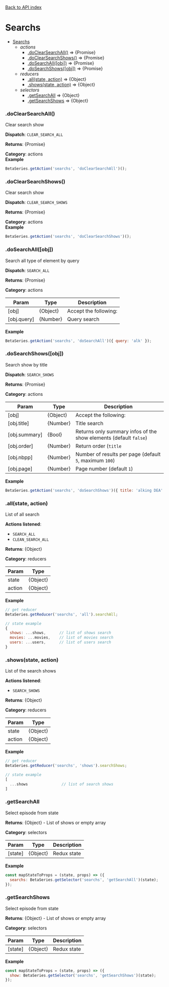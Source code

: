 [Back to API index](README.md)

# Searchs

* [Searchs](#module_Searchs)
    * _actions_
        * [.doClearSearchAll()](#module_Searchs.doClearSearchAll) ⇒ {Promise}
        * [.doClearSearchShows()](#module_Searchs.doClearSearchShows) ⇒ {Promise}
        * [.doSearchAll([obj])](#module_Searchs.doSearchAll) ⇒ {Promise}
        * [.doSearchShows([obj])](#module_Searchs.doSearchShows) ⇒ {Promise}
    * _reducers_
        * [.all(state, action)](#module_Searchs.all) ⇒ {Object}
        * [.shows(state, action)](#module_Searchs.shows) ⇒ {Object}
    * _selectors_
        * [.getSearchAll](#module_Searchs.getSearchAll) ⇒ {Object}
        * [.getSearchShows](#module_Searchs.getSearchShows) ⇒ {Object}

<a name="module_Searchs.doClearSearchAll"></a>

### .doClearSearchAll()

Clear search show

**Dispatch**: `CLEAR_SEARCH_ALL`

**Returns**: {Promise}

**Category**: actions  
**Example**  

```js
BetaSeries.getAction('searchs', 'doClearSearchAll')();
```

<a name="module_Searchs.doClearSearchShows"></a>

### .doClearSearchShows()

Clear search show

**Dispatch**: `CLEAR_SEARCH_SHOWS`

**Returns**: {Promise}

**Category**: actions  
**Example**  

```js
BetaSeries.getAction('searchs', 'doClearSearchShows')();
```

<a name="module_Searchs.doSearchAll"></a>

### .doSearchAll([obj])

Search all type of element by query

**Dispatch**: `SEARCH_ALL`

**Returns**: {Promise}

**Category**: actions  

| Param | Type | Description |
| --- | --- | --- |
| [obj] | {Object} | Accept the following: |
| [obj.query] | {Number} | Query search |

**Example**  

```js
BetaSeries.getAction('searchs', 'doSearchAll')({ query: 'alk' });
```

<a name="module_Searchs.doSearchShows"></a>

### .doSearchShows([obj])

Search show by title

**Dispatch**: `SEARCH_SHOWS`

**Returns**: {Promise}

**Category**: actions  

| Param | Type | Description |
| --- | --- | --- |
| [obj] | {Object} | Accept the following: |
| [obj.title] | {Number} | Title search |
| [obj.summary] | {Bool} | Returns only summary infos of the show elements (default `false`) |
| [obj.order] | {Number} | Return order (`title`|`popularity`|`followers`), (default `title`) |
| [obj.nbpp] | {Number} | Number of results per page (default `5`, maximum `100`) |
| [obj.page] | {Number} | Page number (default `1`) |

**Example**  

```js
BetaSeries.getAction('searchs', 'doSearchShows')({ title: 'alking DEA' });
```

<a name="module_Searchs.all"></a>

### .all(state, action)

List of all search

**Actions listened**:

 * `SEARCH_ALL`
 * `CLEAN_SEARCH_ALL`

**Returns**: {Object}

**Category**: reducers  

| Param | Type |
| --- | --- |
| state | {Object} | 
| action | {Object} | 

**Example**  

```js
// get reducer
BetaSeries.getReducer('searchs', 'all').searchAll;

// state example
{
  shows: ...shows,      // list of shows search
  movies: ...movies,    // list of movies search
  users: ...users,      // list of users search
}
```

<a name="module_Searchs.shows"></a>

### .shows(state, action)

List of the search shows

**Actions listened**:

 * `SEARCH_SHOWS`

**Returns**: {Object}

**Category**: reducers  

| Param | Type |
| --- | --- |
| state | {Object} | 
| action | {Object} | 

**Example**  

```js
// get reducer
BetaSeries.getReducer('searchs', 'shows').searchShows;

// state example
[
  ...shows               // list of search shows
]
```

<a name="module_Searchs.getSearchAll"></a>

### .getSearchAll

Select episode from state

**Returns**: {Object} - List of shows or empty array

**Category**: selectors  

| Param | Type | Description |
| --- | --- | --- |
| [state] | {Object} | Redux state |

**Example**  

```js
const mapStateToProps = (state, props) => ({
  searchs: BetaSeries.getSelector('searchs', 'getSearchAll')(state);
});
```

<a name="module_Searchs.getSearchShows"></a>

### .getSearchShows

Select episode from state

**Returns**: {Object} - List of shows or empty array

**Category**: selectors  

| Param | Type | Description |
| --- | --- | --- |
| [state] | {Object} | Redux state |

**Example**  

```js
const mapStateToProps = (state, props) => ({
  show: BetaSeries.getSelector('searchs', 'getSearchShows')(state);
});
```

